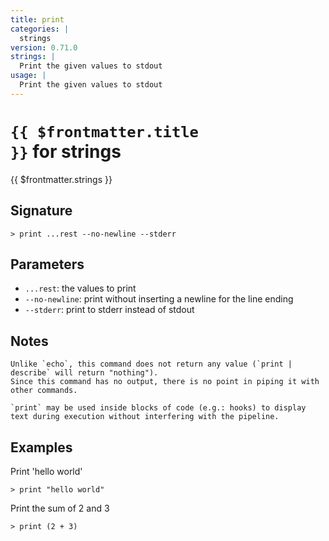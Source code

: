 ```yaml
---
title: print
categories: |
  strings
version: 0.71.0
strings: |
  Print the given values to stdout
usage: |
  Print the given values to stdout
---
```


# <code>{{ $frontmatter.title }}</code> for strings

<div class='command-title'>{{ $frontmatter.strings }}</div>

## Signature

```> print ...rest --no-newline --stderr```

## Parameters

 -  `...rest`: the values to print
 -  `--no-newline`: print without inserting a newline for the line ending
 -  `--stderr`: print to stderr instead of stdout

## Notes
```text
Unlike `echo`, this command does not return any value (`print | describe` will return "nothing").
Since this command has no output, there is no point in piping it with other commands.

`print` may be used inside blocks of code (e.g.: hooks) to display text during execution without interfering with the pipeline.
```
## Examples

Print 'hello world'
```shell
> print "hello world"
```

Print the sum of 2 and 3
```shell
> print (2 + 3)
```
